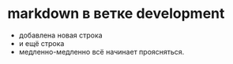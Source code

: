 # markdown в ветке development
* добавлена новая строка
* и ещё строка
* медленно-медленно всё начинает проясняться.


